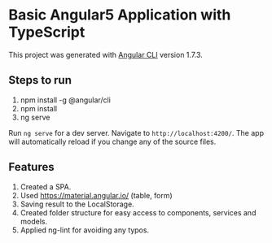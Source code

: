 # Basic Angular5 Application with TypeScript

This project was generated with [Angular CLI](https://github.com/angular/angular-cli) version 1.7.3.

## Steps to run

1. npm install -g @angular/cli
2. npm install
3. ng serve

Run `ng serve` for a dev server. Navigate to `http://localhost:4200/`. The app will automatically reload if you change any of the source files.

## Features

1. Created a SPA.
2. Used https://material.angular.io/ (table, form)
3. Saving result to the LocalStorage.
4. Created folder structure for easy access to components, services and models.
5. Applied ng-lint for avoiding any typos.
